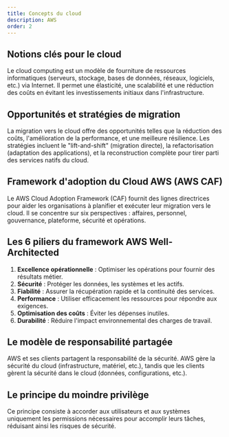 ```yaml
---
title: Concepts du cloud
description: AWS
order: 2
---
```

## Notions clés pour le cloud
Le cloud computing est un modèle de fourniture de ressources informatiques (serveurs, stockage, bases de données, réseaux, logiciels, etc.) via Internet. Il permet une élasticité, une scalabilité et une réduction des coûts en évitant les investissements initiaux dans l'infrastructure.

## Opportunités et stratégies de migration
La migration vers le cloud offre des opportunités telles que la réduction des coûts, l'amélioration de la performance, et une meilleure résilience. Les stratégies incluent le "lift-and-shift" (migration directe), la refactorisation (adaptation des applications), et la reconstruction complète pour tirer parti des services natifs du cloud.

## Framework d'adoption du Cloud AWS (AWS CAF)
Le AWS Cloud Adoption Framework (CAF) fournit des lignes directrices pour aider les organisations à planifier et exécuter leur migration vers le cloud. Il se concentre sur six perspectives : affaires, personnel, gouvernance, plateforme, sécurité et opérations.

## Les 6 piliers du framework AWS Well-Architected
1. **Excellence opérationnelle** : Optimiser les opérations pour fournir des résultats métier.
2. **Sécurité** : Protéger les données, les systèmes et les actifs.
3. **Fiabilité** : Assurer la récupération rapide et la continuité des services.
4. **Performance** : Utiliser efficacement les ressources pour répondre aux exigences.
5. **Optimisation des coûts** : Éviter les dépenses inutiles.
6. **Durabilité** : Réduire l'impact environnemental des charges de travail.

## Le modèle de responsabilité partagée
AWS et ses clients partagent la responsabilité de la sécurité. AWS gère la sécurité du cloud (infrastructure, matériel, etc.), tandis que les clients gèrent la sécurité dans le cloud (données, configurations, etc.).

## Le principe du moindre privilège
Ce principe consiste à accorder aux utilisateurs et aux systèmes uniquement les permissions nécessaires pour accomplir leurs tâches, réduisant ainsi les risques de sécurité.
